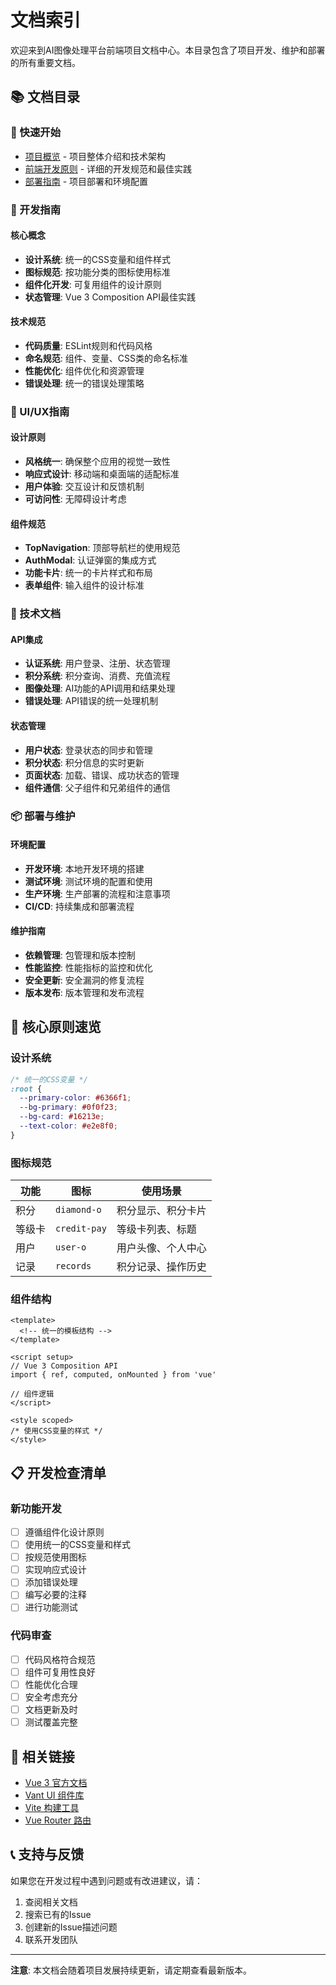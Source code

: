 # 文档索引

欢迎来到AI图像处理平台前端项目文档中心。本目录包含了项目开发、维护和部署的所有重要文档。

## 📚 文档目录

### 🚀 快速开始
- [项目概览](./PROJECT_OVERVIEW.md) - 项目整体介绍和技术架构
- [前端开发原则](./FRONTEND_DEVELOPMENT_PRINCIPLES.md) - 详细的开发规范和最佳实践
- [部署指南](./DEPLOYMENT_GUIDE.md) - 项目部署和环境配置

### 📖 开发指南

#### 核心概念
- **设计系统**: 统一的CSS变量和组件样式
- **图标规范**: 按功能分类的图标使用标准
- **组件化开发**: 可复用组件的设计原则
- **状态管理**: Vue 3 Composition API最佳实践

#### 技术规范
- **代码质量**: ESLint规则和代码风格
- **命名规范**: 组件、变量、CSS类的命名标准
- **性能优化**: 组件优化和资源管理
- **错误处理**: 统一的错误处理策略

### 🎨 UI/UX指南

#### 设计原则
- **风格统一**: 确保整个应用的视觉一致性
- **响应式设计**: 移动端和桌面端的适配标准
- **用户体验**: 交互设计和反馈机制
- **可访问性**: 无障碍设计考虑

#### 组件规范
- **TopNavigation**: 顶部导航栏的使用规范
- **AuthModal**: 认证弹窗的集成方式
- **功能卡片**: 统一的卡片样式和布局
- **表单组件**: 输入组件的设计标准

### 🔧 技术文档

#### API集成
- **认证系统**: 用户登录、注册、状态管理
- **积分系统**: 积分查询、消费、充值流程
- **图像处理**: AI功能的API调用和结果处理
- **错误处理**: API错误的统一处理机制

#### 状态管理
- **用户状态**: 登录状态的同步和管理
- **积分状态**: 积分信息的实时更新
- **页面状态**: 加载、错误、成功状态的管理
- **组件通信**: 父子组件和兄弟组件的通信

### 📦 部署与维护

#### 环境配置
- **开发环境**: 本地开发环境的搭建
- **测试环境**: 测试环境的配置和使用
- **生产环境**: 生产部署的流程和注意事项
- **CI/CD**: 持续集成和部署流程

#### 维护指南
- **依赖管理**: 包管理和版本控制
- **性能监控**: 性能指标的监控和优化
- **安全更新**: 安全漏洞的修复流程
- **版本发布**: 版本管理和发布流程

## 🎯 核心原则速览

### 设计系统
```css
/* 统一的CSS变量 */
:root {
  --primary-color: #6366f1;
  --bg-primary: #0f0f23;
  --bg-card: #16213e;
  --text-color: #e2e8f0;
}
```

### 图标规范
| 功能 | 图标 | 使用场景 |
|------|------|----------|
| 积分 | `diamond-o` | 积分显示、积分卡片 |
| 等级卡 | `credit-pay` | 等级卡列表、标题 |
| 用户 | `user-o` | 用户头像、个人中心 |
| 记录 | `records` | 积分记录、操作历史 |

### 组件结构
```vue
<template>
  <!-- 统一的模板结构 -->
</template>

<script setup>
// Vue 3 Composition API
import { ref, computed, onMounted } from 'vue'

// 组件逻辑
</script>

<style scoped>
/* 使用CSS变量的样式 */
</style>
```

## 📋 开发检查清单

### 新功能开发
- [ ] 遵循组件化设计原则
- [ ] 使用统一的CSS变量和样式
- [ ] 按规范使用图标
- [ ] 实现响应式设计
- [ ] 添加错误处理
- [ ] 编写必要的注释
- [ ] 进行功能测试

### 代码审查
- [ ] 代码风格符合规范
- [ ] 组件可复用性良好
- [ ] 性能优化合理
- [ ] 安全考虑充分
- [ ] 文档更新及时
- [ ] 测试覆盖完整

## 🔗 相关链接

- [Vue 3 官方文档](https://vuejs.org/)
- [Vant UI 组件库](https://vant-contrib.gitee.io/vant/)
- [Vite 构建工具](https://vitejs.dev/)
- [Vue Router 路由](https://router.vuejs.org/)

## 📞 支持与反馈

如果您在开发过程中遇到问题或有改进建议，请：

1. 查阅相关文档
2. 搜索已有的Issue
3. 创建新的Issue描述问题
4. 联系开发团队

---

**注意**: 本文档会随着项目发展持续更新，请定期查看最新版本。

